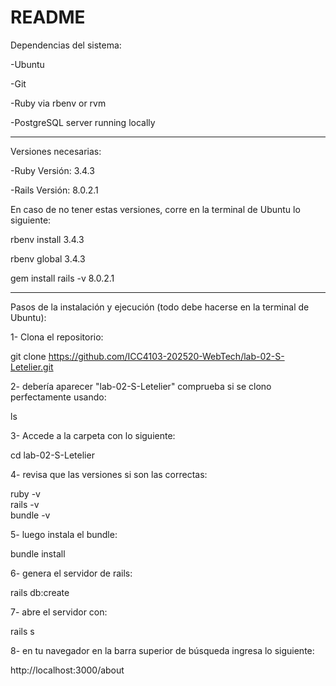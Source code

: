 # README
Dependencias del sistema:

-Ubuntu

-Git

-Ruby via rbenv or rvm

-PostgreSQL server running locally

--------------------------------------------

Versiones necesarias:

-Ruby Versión: 3.4.3

-Rails Versión: 8.0.2.1


En caso de no tener estas versiones, corre en la terminal de Ubuntu lo siguiente:


rbenv install 3.4.3

rbenv global 3.4.3

gem install rails -v 8.0.2.1

--------------------------------------------

Pasos de la instalación y ejecución (todo debe hacerse en la terminal de Ubuntu):

1- Clona el repositorio:

git clone https://github.com/ICC4103-202520-WebTech/lab-02-S-Letelier.git

2- debería aparecer "lab-02-S-Letelier" comprueba si se clono perfectamente usando: 

ls

3- Accede a la carpeta con lo siguiente:

cd lab-02-S-Letelier

4- revisa que las versiones si son las correctas:

ruby -v       
rails -v      
bundle -v     

5- luego instala el bundle:

bundle install

6- genera el servidor de rails:

rails db:create

7- abre el servidor con:

rails s

8- en tu navegador en la barra superior de búsqueda ingresa lo siguiente:

http://localhost:3000/about
